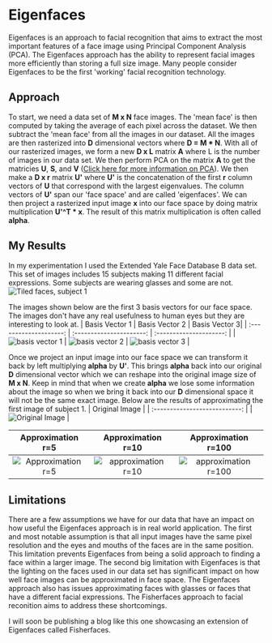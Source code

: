 # Eigenfaces
Eigenfaces is an approach to facial recognition that aims to extract the most important features of a face image using Principal Component Analysis (PCA). The Eigenfaces approach has the ability to represent facial images more efficiently than storing a full size image. Many people consider Eigenfaces to be the first 'working' facial recognition technology.

## Approach
To start, we need a data set of **M x N** face images. The 'mean face' is then computed by taking the average of each pixel across the dataset. We then subtract the 'mean face' from all the images in our dataset. All the images are then rasterized into  **D** dimensional vectors where **D = M * N**. With all of our rasterized images, we form a new **D x L** matrix **A** where L is the number of images in our data set. We then perform PCA on the matrix **A** to get the matricies **U**, **S**, and **V** ([Click here for more information on PCA](https://builtin.com/data-science/step-step-explanation-principal-component-analysis)). We then make a **D x r** matrix **U'** where **U'** is the concatenation of the first **r** column vectors of **U** that correspond with the largest eigenvalues. The column vectors of **U'** span our 'face space' and are called 'eigenfaces'. We can then project a rasterized input image **x** into our face space by doing matrix multiplication **U'^T * x**. The result of this matrix multiplication is often called **alpha**.

## My Results
In my experimentation I used the Extended Yale Face Database B data set. This set of images includes 15 subjects making 11 different facial expressions. Some subjects are wearing glasses and some are not.
![Tiled faces, subject 1](https://drive.google.com/uc?id=1b6zNXZ6CiFO9uE7hOxvAStnAkt3mKH6N)

The images shown below are the first 3 basis vectors for our face space. The images don't have any real usefulness to human eyes but they are interesting to look at.
| Basis Vector 1 | Basis Vector 2 | Basis Vector 3|
| :--------------------: | :----------------------: | :---------------------: |
| ![basis vector 1](https://drive.google.com/uc?id=1D5Lckla1gCqDA56DRYwkzhVJiNfmTvto) | ![basis vector 2](https://drive.google.com/uc?id=1CMBOA262uQwu6eEHLCHoZSs3bNpUMbFE) | ![basis vector 3](https://drive.google.com/uc?id=1WO4QUCAl6vIiBkNtMPjnyP6BEpdFL4Pt) |

Once we project an input image into our face space we can transform it back by left multiplying **alpha** by **U'**. This brings **alpha** back into our original **D** dimensional vector which we can reshape into the original image size of **M x N**. Keep in mind that when we create **alpha** we lose some information about the image so when we bring it back into our **D** dimensional space it will not be the same exact image. Below are the results of approximating the first image of subject 1.
| Original Image |
| :---------------------------: |
| ![Original Image](https://drive.google.com/uc?id=1kfxD4JzNajXWcA9yGLwkPqU6myqOiNRI) |

| Approximation r=5 | Approximation r=10 | Approximation r=100|
| :-----------: | :-----------: | :-----------: |
| ![Approximation r=5](https://drive.google.com/uc?id=1uhWC657uiWYkOlZRIx90rIpjTmJB2eq3) | ![approximation r=10](https://drive.google.com/uc?id=1el_P8BNB536BppOXNETrYtcqkR2Q7hj8) | ![approximation r=100](https://drive.google.com/uc?id=1aFXBL8xixNPHBYy4nG5JgG-Yb-S0chNZ) |

## Limitations
There are a few assumptions we have for our data that have an impact on how useful the Eigenfaces approach is in real world application. The first and most notable assumption is that all input images have the same pixel resolution and the eyes and mouths of the faces are in the same position. This limitation prevents Eigenfaces from being a solid approach to finding a face within a larger image. The second big limitation with Eigenfaces is that the lighting on the faces used in our data set has significant impact on how well face images can be approximated in face space. The Eigenfaces approach also has issues approximating faces with glasses or faces that have a different facial expressions. The Fisherfaces approach to facial reconition aims to address these shortcomings.

I will soon be publishing a blog like this one showcasing an extension of Eigenfaces called Fisherfaces.
